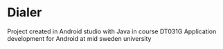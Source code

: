 # Dialer
Project created in Android studio with Java in course DT031G Application development for Android at mid sweden university
